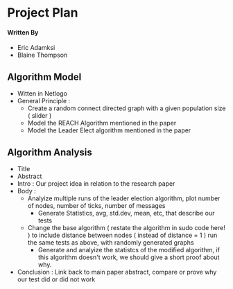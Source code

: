 # Project Plan

#### Written By
* Eric Adamksi
* Blaine Thompson

## Algorithm Model

* Witten in Netlogo
* General Principle :
  * Create a random connect directed graph with a given population size ( slider )
  * Model the REACH Algorithm mentioned in the paper
  * Model the Leader Elect algorithm mentioned in the paper

## Algorithm Analysis

* Title
* Abstract
* Intro : Our project idea in relation to the research paper
* Body :
  * Analyize multiple runs of the leader election algorithm, plot number of nodes, number of ticks, number of messages
    * Generate Statistics, avg, std.dev, mean, etc, that describe our tests
  * Change the base algorithm ( restate the algorithm in sudo code here! ) to include distance between nodes ( instead of distance = 1 ) run the same tests as above, with randomly generated graphs
    * Generate and analyize the statistcs of the modified algorithm, if this algorithm doesn't work, we should give a short proof about why.
* Conclusion : Link back to main paper abstract, compare or prove why our test did or did not work
